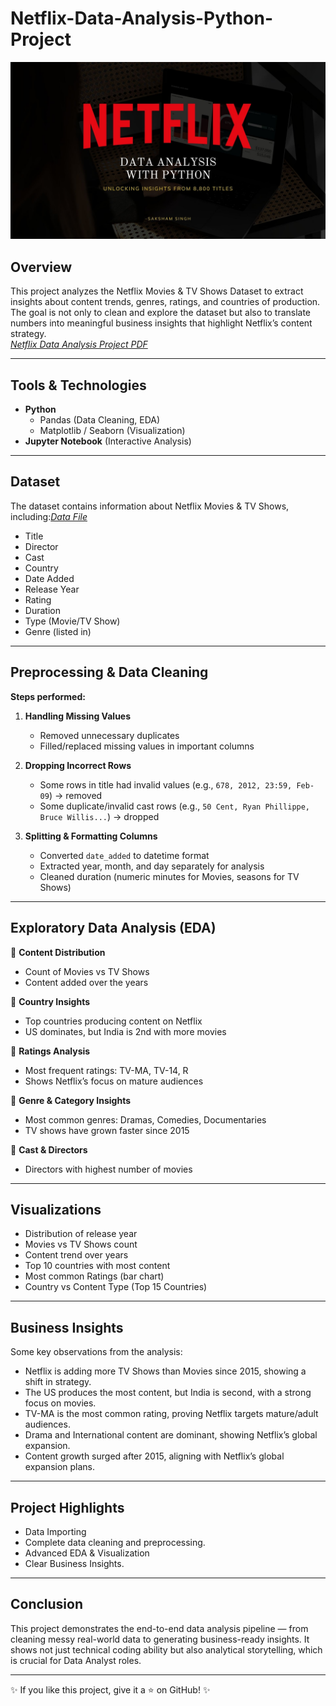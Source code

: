# Netflix-Data-Analysis-Python-Project 
![banner](https://github.com/saksham2508/Netflix-Data-Analysis-Python-Project/blob/main/Netflix%20Baneer%20image.jpg)

## Overview  
This project analyzes the Netflix Movies & TV Shows Dataset to extract insights about content trends, genres, ratings, and countries of production. The goal is not only to clean and explore the dataset but also to translate numbers into meaningful business insights that highlight Netflix’s content strategy.  
_[Netflix Data Analysis Project PDF](https://github.com/saksham2508/Netflix-Data-Analysis-Python-Project/blob/main/Netflix_Data_Analysis.pdf)_ 


---

## Tools & Technologies  
- **Python**  
  - Pandas (Data Cleaning, EDA)  
  - Matplotlib / Seaborn (Visualization)  
- **Jupyter Notebook** (Interactive Analysis)  

---

## Dataset  
The dataset contains information about Netflix Movies & TV Shows, including:_[Data File](https://github.com/saksham2508/Netflix-Data-Analysis-Python-Project/blob/main/netflix_titles.csv)_   
- Title  
- Director  
- Cast  
- Country  
- Date Added  
- Release Year  
- Rating  
- Duration  
- Type (Movie/TV Show)  
- Genre (listed in)  

---

## Preprocessing & Data Cleaning  
**Steps performed:**  
1. **Handling Missing Values**  
   - Removed unnecessary duplicates  
   - Filled/replaced missing values in important columns  

2. **Dropping Incorrect Rows**  
   - Some rows in title had invalid values (e.g., `678, 2012, 23:59, Feb-09`) → removed  
   - Some duplicate/invalid cast rows (e.g., `50 Cent, Ryan Phillippe, Bruce Willis...`) → dropped  

3. **Splitting & Formatting Columns**  
   - Converted `date_added` to datetime format  
   - Extracted year, month, and day separately for analysis  
   - Cleaned duration (numeric minutes for Movies, seasons for TV Shows)  

---

## Exploratory Data Analysis (EDA)  
🔹 **Content Distribution**  
- Count of Movies vs TV Shows  
- Content added over the years  

🔹 **Country Insights**  
- Top countries producing content on Netflix  
- US dominates, but India is 2nd with more movies  

🔹 **Ratings Analysis**  
- Most frequent ratings: TV-MA, TV-14, R  
- Shows Netflix’s focus on mature audiences  

🔹 **Genre & Category Insights**  
- Most common genres: Dramas, Comedies, Documentaries  
- TV shows have grown faster since 2015  

🔹 **Cast & Directors**  
- Directors with highest number of movies  

---

## Visualizations  
- Distribution of release year  
- Movies vs TV Shows count  
- Content trend over years  
- Top 10 countries with most content  
- Most common Ratings (bar chart)  
- Country vs Content Type (Top 15 Countries)  

---

## Business Insights  
Some key observations from the analysis:  
- Netflix is adding more TV Shows than Movies since 2015, showing a shift in strategy.  
- The US produces the most content, but India is second, with a strong focus on movies.  
- TV-MA is the most common rating, proving Netflix targets mature/adult audiences.  
- Drama and International content are dominant, showing Netflix’s global expansion.  
- Content growth surged after 2015, aligning with Netflix’s global expansion plans.  

---

## Project Highlights
- Data Importing  
- Complete data cleaning and preprocessing.  
- Advanced EDA & Visualization
- Clear Business Insights.

---

## Conclusion
This project demonstrates the end-to-end data analysis pipeline — from cleaning messy real-world data to generating business-ready insights. It shows not just technical coding ability but also analytical storytelling, which is crucial for Data Analyst roles.

---

✨ If you like this project, give it a ⭐ on GitHub! ✨

